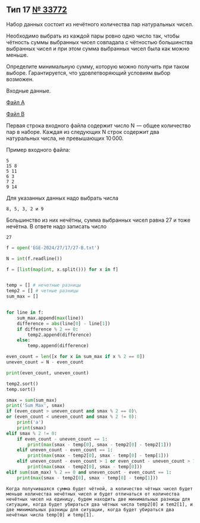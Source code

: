 ## Тип 17 [№ 33772](https://inf-ege.sdamgia.ru/problem?id=33772)

Набор данных состоит из нечётного количества пар натуральных чисел.

Необходимо выбрать из каждой пары ровно одно число так, чтобы чётность суммы выбранных чисел совпадала с чётностью большинства выбранных чисел и при этом сумма выбранных чисел была как можно меньше.

Определите минимальную сумму, которую можно получить при таком выборе. Гарантируется, что удовлетворяющий условиям выбор возможен.

Входные данные.

[Файл A](27-A.txt)

[Файл B](27-B.txt)



Первая строка входного файла содержит число N  — общее количество пар в наборе. Каждая из следующих N строк содержит два натуральных числа, не превышающих 10 000.

Пример входного файла:

```
5
15 8
5 11
6 3
7 2
9 14
```
Для указанных данных надо выбрать числа
```
8, 5, 3, 2 и 9
```
Большинство из них нечётны, сумма выбранных чисел равна 27 и тоже нечётна. В ответе надо записать число

```
27
```

```python
f = open('EGE-2024/27/17/27-B.txt')

N = int(f.readline())

f = [list(map(int, x.split())) for x in f]


temp = [] # нечетные разницы
temp2 = [] # четные разницы
sum_max = []


for line in f:
    sum_max.append(max(line))
    difference = abs(line[0] - line[1])
    if difference % 2 == 0:
        temp2.append(difference)
    else:
        temp.append(difference)

even_count = len([x for x in sum_max if x % 2 == 0])
uneven_count = N - even_count

print(even_count, uneven_count)

temp2.sort()
temp.sort()

smax = sum(sum_max)
print('Sum Max', smax)
if (even_count > uneven_count and smax % 2 == 0)\
or (even_count < uneven_count and smax % 2 != 0):
    print('a')
    print(smax)
elif smax % 2 != 0:
    if even_count - uneven_count == 1:
        print(max(smax - temp[0], smax - temp2[0] - temp2[1]))
    elif uneven_count - even_count == 1:
        print(max(smax - temp2[0], smax - temp[0] - temp[1]))
    elif uneven_count - even_count > 1 or even_count - uneven_count > 1:
        print(max(smax - temp2[0], smax - temp[0]))
elif sum(sum_max) % 2 == 0 and uneven_count - even_count == 1:
    print(max(smax - temp2[0], smax - temp[0] - temp[1]))

```
```
Когда получившаяся сумма будет чётной, а количество чётных чисел будет меньше количества нечётных чисел и будет отличаться от количества нечётных чисел на единицу, будем находить две минимальных разницы для ситуации, когда будет убираться два чётных числа temp2[0] и tem2[1], и две минимальных разницы для ситуации, когда будет убираться два нечётных числа temp[0] и temp[1].
```